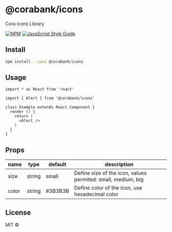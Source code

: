 # @corabank/icons

Cora icons Library

[![NPM](https://img.shields.io/npm/v/@corabank/icons.svg)](https://www.npmjs.com/package/@corabank/icons) [![JavaScript Style Guide](https://img.shields.io/badge/code_style-standard-brightgreen.svg)](https://standardjs.com)

## Install

```bash
npm install --save @corabank/icons
```

## Usage

```tsx
import * as React from 'react'

import { Alert } from '@corabank/icons'

class Example extends React.Component {
  render () {
    return (
      <Alert />
    )
  }
}
```

## Props

| name | type | default | description |
| ---- | ---- | ------- | ----------- |
| size | string | small | Define size of the icon, values permited: small, medium, big |
| color | string | #3B3B3B | Define color of the icon, use hexadecimal color |

## License

MIT ©
